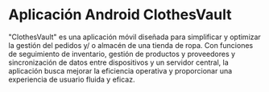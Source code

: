 # Aplicación Android ClothesVault


"ClothesVault" es una aplicación móvil diseñada para simplificar y optimizar la gestión del pedidos y/ o almacén de una tienda de ropa. 
Con funciones de seguimiento de inventario, gestión de productos y proveedores
y sincronización de datos entre dispositivos y un servidor central,
la aplicación busca mejorar la eficiencia operativa y proporcionar una experiencia de usuario fluida y eficaz.
